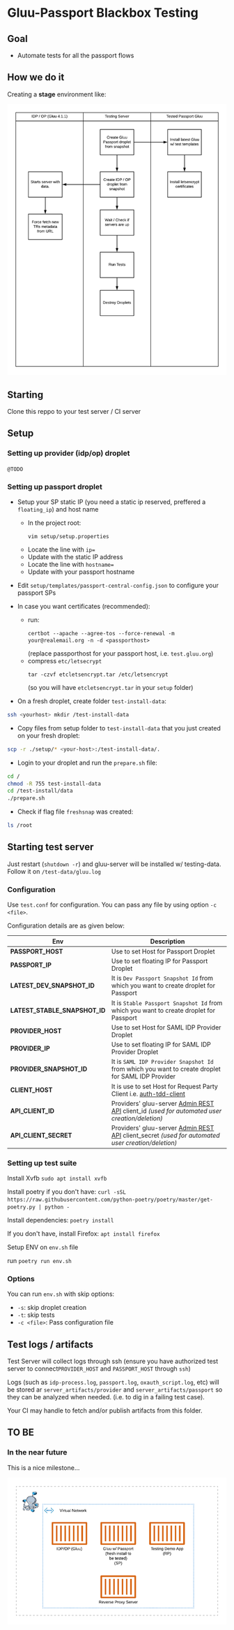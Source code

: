 # Gluu-Passport Blackbox Testing

## Goal

- Automate tests for all the passport flows

## How we do it

Creating a **stage** environment like:

![How we do it](./docs/resources/passport_integration_tests.png)

## Starting

Clone this reppo to your test server / CI server

## Setup

### Setting up provider (idp/op) droplet
`@TODO`

### Setting up passport droplet

- Setup your SP static IP (you need a static ip reserved, preffered a `floating_ip`) and host name
    - In the project root:
        ```
        vim setup/setup.properties
        ```
    - Locate the line with `ip=`
    - Update with the static IP address
    - Locate the line with `hostname=`
    - Update with your passport hostname
- Edit `setup/templates/passport-central-config.json` to configure your passport SPs
- In case you want certificates (recommended):
    - run:
        ```
        certbot --apache --agree-tos --force-renewal -m your@realemail.org -n -d <passporthost>
        ```
        (replace passporthost for your passport host, i.e. `test.gluu.org`)
    - compress `etc/letsecrypt`
        ```
        tar -czvf etcletsencrypt.tar /etc/letsencrypt
        ```
        (so you will have `etcletsencrypt.tar` in your `setup` folder)


- On a fresh droplet, create folder `test-install-data`:
``` sh
ssh <yourhost> mkdir /test-install-data
```

- Copy files from setup folder to `test-install-data` that you just created on your fresh droplet:

```sh
scp -r ./setup/* <your-host>:/test-install-data/.
```

- Login to your droplet and run the `prepare.sh` file:
```sh
cd /
chmod -R 755 test-install-data
cd /test-install/data
./prepare.sh
```

- Check if flag file `freshsnap` was created:

```sh
ls /root
```


## Starting test server

Just restart (`shutdown -r`) and gluu-server will be installed w/ testing-data. Follow it on `/test-data/gluu.log`


### Configuration

Use `test.conf` for configuration. You can pass any file by using option `-c <file>`.

Configuration details are as given below:

| Env | Description |
|-----|-------------|
|**PASSPORT_HOST**|Use to set Host for Passport Droplet|
|**PASSPORT_IP**|Use to set floating IP for Passport Droplet|
|**LATEST_DEV_SNAPSHOT_ID**|It is `Dev Passport Snapshot Id` from which you want to create droplet for Passport|
|**LATEST_STABLE_SNAPSHOT_ID**|It is `Stable Passport Snapshot Id` from which you want to create droplet for Passport|
|**PROVIDER_HOST**|Use to set Host for SAML IDP Provider Droplet|
|**PROVIDER_IP**|Use to set floating IP for SAML IDP Provider Droplet|
|**PROVIDER_SNAPSHOT_ID**|It is `SAML IDP Provider Snapshot Id` from which you want to create droplet for SAML IDP Provider|
|**CLIENT_HOST**|It is use to set Host for Request Party Client i.e. [auth-tdd-client](https://github.com/christian-hawk/auth-tdd-client)|
|**API_CLIENT_ID**|Providers' gluu-server [Admin REST API](https://gluu.org/docs/gluu-server/4.1/api-guide/oxtrust-api/) client_id *(used for automated user creation/deletion)*|
|**API_CLIENT_SECRET**|Providers' gluu-server [Admin REST API](https://gluu.org/docs/gluu-server/4.1/api-guide/oxtrust-api/) client_secret *(used for automated user creation/deletion)*|

### Setting up test suite

Install Xvfb
`sudo apt install xvfb`

Install poetry if you don't have:
`curl -sSL https://raw.githubusercontent.com/python-poetry/poetry/master/get-poetry.py | python -`

Install dependencies:
`poetry install`

If you don't have, install Firefox:
`apt install firefox`

Setup ENV on `env.sh` file

run `poetry run env.sh`

### Options
You can run `env.sh` with skip options:
- `-s`: skip droplet creation
- `-t`: skip tests
- `-c <file>`: Pass configuration file


## Test logs / artifacts
Test Server will collect logs through ssh (ensure you have authorized test server to connect`PROVIDER_HOST` and `PASSPORT_HOST` through `ssh`)

Logs (such as `idp-process.log`, `passport.log`, `oxauth_script.log`, etc)  will be stored ar `server_artifacts/provider` and `server_artifacts/passport` so they can be analyzed when needed. (i.e. to dig in a failing test case). 

Your CI may handle to fetch and/or publish artifacts from this folder.

## TO BE

### In the near future

This is a nice milestone...

![TO BE](./docs/resources/passport_integration_tests-TO-BE.png)
